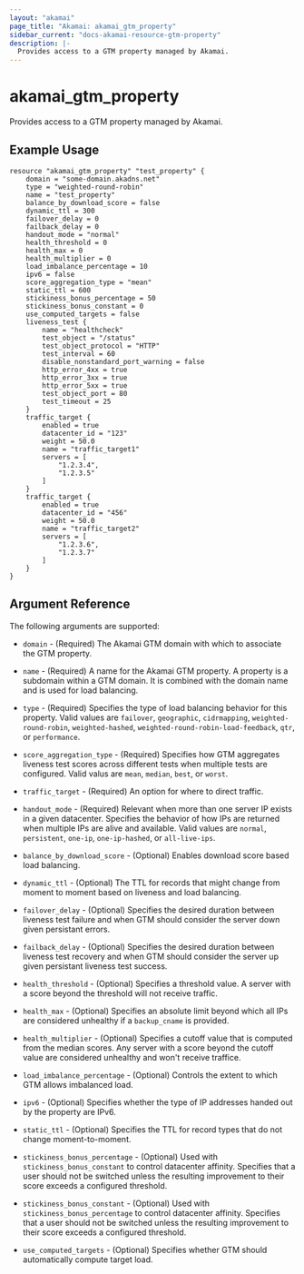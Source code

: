 ```yaml
---
layout: "akamai"
page_title: "Akamai: akamai_gtm_property"
sidebar_current: "docs-akamai-resource-gtm-property"
description: |-
  Provides access to a GTM property managed by Akamai.
---
```


# akamai\_gtm\_property

Provides access to a GTM property managed by Akamai.

## Example Usage

```
resource "akamai_gtm_property" "test_property" {
    domain = "some-domain.akadns.net"
    type = "weighted-round-robin"
    name = "test_property"
    balance_by_download_score = false
    dynamic_ttl = 300
    failover_delay = 0
    failback_delay = 0
    handout_mode = "normal"
    health_threshold = 0
    health_max = 0
    health_multiplier = 0
    load_imbalance_percentage = 10
    ipv6 = false
    score_aggregation_type = "mean"
    static_ttl = 600
    stickiness_bonus_percentage = 50
    stickiness_bonus_constant = 0
    use_computed_targets = false
    liveness_test {
        name = "healthcheck"
        test_object = "/status"
        test_object_protocol = "HTTP"
        test_interval = 60
        disable_nonstandard_port_warning = false
        http_error_4xx = true
        http_error_3xx = true
        http_error_5xx = true
        test_object_port = 80
        test_timeout = 25
    }
    traffic_target {
        enabled = true
        datacenter_id = "123"
        weight = 50.0
        name = "traffic_target1"
        servers = [
            "1.2.3.4",
            "1.2.3.5"
        ]
    }
    traffic_target {
        enabled = true
        datacenter_id = "456"
        weight = 50.0
        name = "traffic_target2"
        servers = [
            "1.2.3.6",
            "1.2.3.7"
        ]
    }
}
```

## Argument Reference

The following arguments are supported:

* `domain` - (Required) The Akamai GTM domain with which to associate the GTM property.

* `name` - (Required) A name for the Akamai GTM property. A property is a subdomain within a GTM domain. It is combined with the domain name and is used for load balancing.

* `type` - (Required) Specifies the type of load balancing behavior for this property. Valid values are `failover`, `geographic`, `cidrmapping`, `weighted-round-robin`, `weighted-hashed`, `weighted-round-robin-load-feedback`, `qtr`, or `performance`.

* `score_aggregation_type` - (Required) Specifies how GTM aggregates liveness test scores across different tests when multiple tests are configured. Valid valus are `mean`, `median`, `best`, or `worst`.

* `traffic_target` - (Required) An option for where to direct traffic.

* `handout_mode` - (Required) Relevant when more than one server IP exists in a given datacenter. Specifies the behavior of how IPs are returned when multiple IPs are alive and available. Valid values are `normal`, `persistent`, `one-ip`, `one-ip-hashed`, or `all-live-ips`.

* `balance_by_download_score` - (Optional) Enables download score based load balancing.

* `dynamic_ttl` - (Optional) The TTL for records that might change from moment to moment based on liveness and load balancing.

* `failover_delay` - (Optional) Specifies the desired duration between liveness test failure and when GTM should consider the server down given persistant errors.

* `failback_delay` - (Optional) Specifies the desired duration between liveness test recovery and when GTM should consider the server up given persistant liveness test success.

* `health_threshold` - (Optional) Specifies a threshold value. A server with a score beyond the threshold will not receive traffic.

* `health_max` - (Optional) Specifies an absolute limit beyond which all IPs are considered unhealthy if a `backup_cname` is provided.

* `health_multiplier` - (Optional) Specifies a cutoff value that is computed from the median scores. Any server with a score beyond the cutoff value are considered unhealthy and won't receive traffice.

* `load_imbalance_percentage` - (Optional) Controls the extent to which GTM allows imbalanced load.

* `ipv6` - (Optional) Specifies whether the type of IP addresses handed out by the property are IPv6.

* `static_ttl` - (Optional) Specifies the TTL for record types that do not change moment-to-moment.

* `stickiness_bonus_percentage` - (Optional) Used with `stickiness_bonus_constant` to control datacenter affinity. Specifies that a user should not be switched unless the resulting improvement to their score exceeds a configured threshold.

* `stickiness_bonus_constant` - (Optional) Used with `stickiness_bonus_percentage` to control datacenter affinity. Specifies that a user should not be switched unless the resulting improvement to their score exceeds a configured threshold.

* `use_computed_targets` - (Optional) Specifies whether GTM should automatically compute target load.

